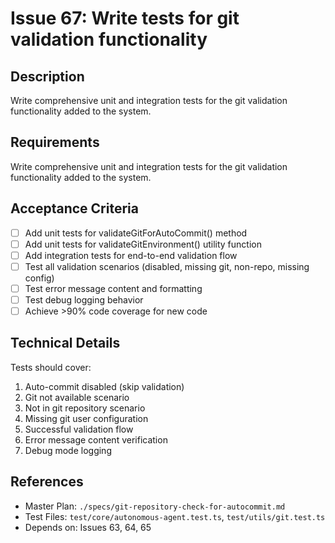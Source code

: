 # Issue 67: Write tests for git validation functionality

## Description
Write comprehensive unit and integration tests for the git validation functionality added to the system.

## Requirements

Write comprehensive unit and integration tests for the git validation functionality added to the system.

## Acceptance Criteria
- [ ] Add unit tests for validateGitForAutoCommit() method
- [ ] Add unit tests for validateGitEnvironment() utility function
- [ ] Add integration tests for end-to-end validation flow
- [ ] Test all validation scenarios (disabled, missing git, non-repo, missing config)
- [ ] Test error message content and formatting
- [ ] Test debug logging behavior
- [ ] Achieve >90% code coverage for new code

## Technical Details
Tests should cover:
1. Auto-commit disabled (skip validation)
2. Git not available scenario
3. Not in git repository scenario
4. Missing git user configuration
5. Successful validation flow
6. Error message content verification
7. Debug mode logging

## References
- Master Plan: `./specs/git-repository-check-for-autocommit.md`
- Test Files: `test/core/autonomous-agent.test.ts`, `test/utils/git.test.ts`
- Depends on: Issues 63, 64, 65
